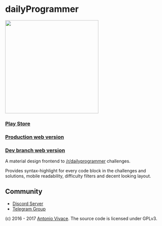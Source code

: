 # dailyProgrammer
<img src="http://51.254.100.118/dp_alpha/assets/2.jpg" width="300" height="300">

<h3><a href="https://play.google.com/store/apps/details?id=avivace.daily_programmer">Play Store</a></h3>

### [Production web version](https://avivace.ovh/dp_zero)
### [Dev branch web version](https://avivace.github.io/dailyprogrammer)

A material design frontend to [/r/dailyprogrammer](https://reddit.com/r/dailyprogrammer) challenges.

Provides syntax-highlight for every code block in the challenges and solutions, mobile readability, difficulty filters and decent looking layout.

## Community
- [Discord Server](https://discord.gg/feXdA9V)
- [Telegram Group](https://t.me/dailyprogrammer)


(c) 2016 - 2017 [Antonio Vivace](https://avivace.ovh). The source code is licensed under GPLv3. 